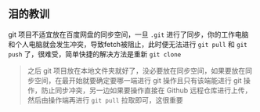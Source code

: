## 泪的教训

git 项目不适宜放在百度网盘的同步空间，一旦 `.git` 进行了同步，你的工作电脑和个人电脑就会发生冲突，导致fetch被阻止，此时便无法进行 `git pull` 和 `git push` 了，很难受，简单快捷的解决方法是重新 `git clone`

> 之后 git 项目放在本地文件夹就好了，没必要放在同步空间，如果要放在同步空间，在最开始就要确定要哪一端进行 git 操作且只有该端能进行 git 操作，防止同步冲突，另一边如果要操作直接在 Github 远程仓库进行上传，然后由操作端再进行 `git pull` 拉取即可，这很重要